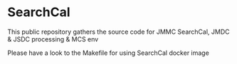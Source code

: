# SearchCal
This public repository gathers the source code for JMMC SearchCal, JMDC &amp; JSDC processing &amp; MCS env

Please have a look to the Makefile for using SearchCal docker image